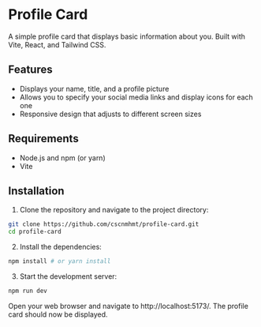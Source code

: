 # Profile Card
A simple profile card that displays basic information about you. Built with Vite, React, and Tailwind CSS.


## Features
- Displays your name, title, and a profile picture
- Allows you to specify your social media links and display icons for each one
- Responsive design that adjusts to different screen sizes

## Requirements 
- Node.js and npm (or yarn)
- Vite

## Installation
1. Clone the repository and navigate to the project directory:

```sh
git clone https://github.com/cscnmhmt/profile-card.git
cd profile-card
```

2. Install the dependencies:
```sh
npm install # or yarn install
```

3. Start the development server:
```sh
npm run dev
```

Open your web browser and navigate to http://localhost:5173/. The profile card should now be displayed.
